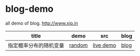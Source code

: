 # blog-demo

all demo of blog.  http://www.xjp.in

| title | demo | src | blog |
| ----- | ---- | --- | ---- |
| 指定概率分布的随机变量 | [random](./random) | [live demo](https://thesadabc.github.io/blog-demo/random) | [blog](http://www.xjp.in/2017/01/03/%E4%BB%8E%E6%95%B0%E5%AD%A6%E4%B8%8A%E6%9E%84%E9%80%A0%E4%BB%BB%E6%84%8F%E5%88%86%E5%B8%83%E7%9A%84%E9%9A%8F%E6%9C%BA%E5%8F%98%E9%87%8F%E5%87%BD%E6%95%B0%E5%B9%B6%E5%BA%94%E7%94%A8%E5%88%B0%E4%BB%A3%E7%A0%81%E4%B8%AD/)|
